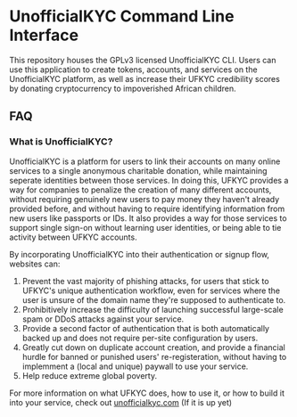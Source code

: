 # UnofficialKYC Command Line Interface

This repository houses the GPLv3 licensed UnofficialKYC CLI. Users can use this
application to create tokens, accounts, and services on the UnofficialKYC
platform, as well as increase their UFKYC credibility scores by donating
cryptocurrency to impoverished African children.

## FAQ

### What is UnofficialKYC?

UnofficialKYC is a platform for users to link their accounts on many online
services to a single anonymous charitable donation, while maintaining seperate
identities between those services. In doing this, UFKYC provides a way for
companies to penalize the creation of many different accounts, without
requiring genuinely new users to pay money they haven't already provided
before, and without having to require identifying information from new users
like passports or IDs. It also provides a way for those services to support
single sign-on without learning user identities, or being able to tie activity
between UFKYC accounts.

By incorporating UnofficialKYC into their authentication or signup flow, websites can:

1. Prevent the vast majority of phishing attacks, for users that stick to
   UFKYC's unique authentication workflow, even for services where the user is
   unsure of the domain name they're supposed to authenticate to.
2. Prohibitively increase the difficulty of launching successful large-scale spam or DDoS attacks against your service.
3. Provide a second factor of authentication that is both automatically backed
   up and does not require per-site configuration by users.
4. Greatly cut down on duplicate account creation, and provide a financial
   hurdle for banned or punished users' re-registeration, without having to
   implemment a (local and unique) paywall to use your service.
5. Help reduce extreme global poverty.

For more information on what UFKYC does, how to use it, or how to build it into
your service, check out [unofficialkyc.com](https://unofficialkyc.com) (If it
is up yet)
